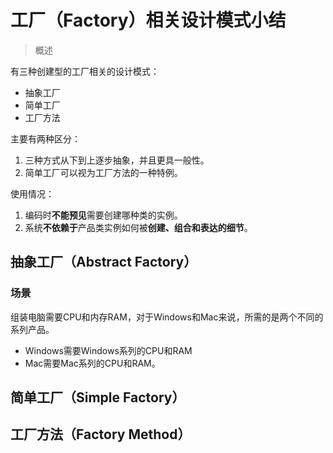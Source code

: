 # 工厂（Factory）相关设计模式小结

> 概述

有三种创建型的工厂相关的设计模式：

* 抽象工厂
* 简单工厂
* 工厂方法

主要有两种区分：

1. 三种方式从下到上逐步抽象，并且更具一般性。
2. 简单工厂可以视为工厂方法的一种特例。

使用情况：

1. 编码时**不能预见**需要创建哪种类的实例。
2. 系统**不依赖于**产品类实例如何被**创建、组合和表达的细节**。

## 抽象工厂（Abstract Factory）

### 场景

组装电脑需要CPU和内存RAM，对于Windows和Mac来说，所需的是两个不同的系列产品。

* Windows需要Windows系列的CPU和RAM
* Mac需要Mac系列的CPU和RAM。

## 简单工厂（Simple Factory）

## 工厂方法（Factory Method）

